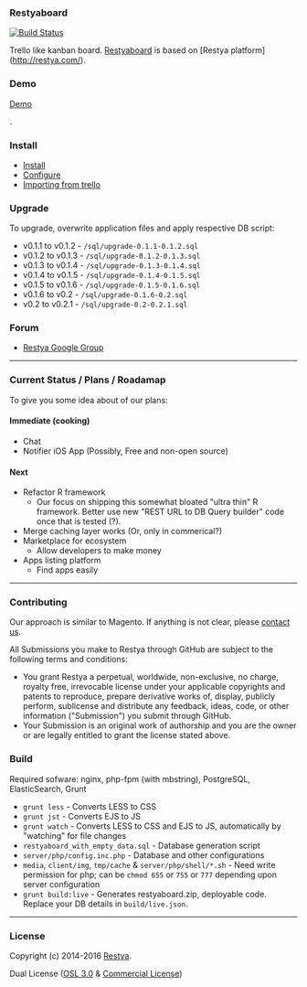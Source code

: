### Restyaboard

[![Build Status](https://travis-ci.org/RestyaPlatform/board.svg?branch=master)](https://travis-ci.org/RestyaPlatform/board)

Trello like kanban board. [Restyaboard](http://restya.com/board/) is based on [Restya platform] (http://restya.com/).

### Demo

[Demo](http://restya.com/board/demo)


.
### Install

* [Install](http://restya.com/board/install)
* [Configure](http://restya.com/board/install#configure)
* [Importing from trello](http://restya.com/board/install#import-trello)

### Upgrade

To upgrade, overwrite application files and apply respective DB script:

*  v0.1.1 to v0.1.2 - `/sql/upgrade-0.1.1-0.1.2.sql`
*  v0.1.2 to v0.1.3 - `/sql/upgrade-0.1.2-0.1.3.sql`
*  v0.1.3 to v0.1.4 - `/sql/upgrade-0.1.3-0.1.4.sql`
*  v0.1.4 to v0.1.5 - `/sql/upgrade-0.1.4-0.1.5.sql`
*  v0.1.5 to v0.1.6 - `/sql/upgrade-0.1.5-0.1.6.sql`
*  v0.1.6 to v0.2 - `/sql/upgrade-0.1.6-0.2.sql`
*  v0.2 to v0.2.1 - `/sql/upgrade-0.2-0.2.1.sql`

### Forum

* [Restya Google Group](https://groups.google.com/d/forum/restya)

------------

### Current Status / Plans / Roadamap

To give you some idea about of our plans:

#### Immediate (cooking)

* Chat
* Notifier iOS App (Possibly, Free and non-open source)


#### Next

* Refactor R framework
  * Our focus on shipping this somewhat bloated "ultra thin" R framework. Better use new "REST URL to DB Query builder" code once that is tested (?).
* Merge caching layer works (Or, only in commerical?)
* Marketplace for ecosystem
  * Allow developers to make money
* Apps listing platform
  * Find apps easily

------------

### Contributing

Our approach is similar to Magento. If anything is not clear, please [contact us](http://restya.com/contact?category=contributing).

All Submissions you make to Restya through GitHub are subject to the following terms and conditions:

* You grant Restya a perpetual, worldwide, non-exclusive, no charge, royalty free, irrevocable license under your applicable copyrights and patents to reproduce, prepare derivative works of, display, publicly perform, sublicense and distribute any feedback, ideas, code, or other information ("Submission") you submit through GitHub.
* Your Submission is an original work of authorship and you are the owner or are legally entitled to grant the license stated above.



### Build

Required sofware: nginx, php-fpm (with mbstring), PostgreSQL, ElasticSearch, Grunt

* `grunt less` - Converts LESS to CSS
* `grunt jst` - Converts EJS to JS
* `grunt watch` - Converts LESS to CSS and EJS to JS, automatically by "watching" for file changes
* `restyaboard_with_empty_data.sql` - Database generation script 
* `server/php/config.inc.php` - Database and other configurations
* `media`, `client/img`, `tmp/cache` & `server/php/shell/*.sh` - Need write permission for php; can be `chmod 655` or `755` or `777` depending upon server configuration
* `grunt build:live` - Generates restyaboard.zip, deployable code. Replace your DB details in `build/live.json`.

------------

### License

Copyright (c) 2014-2016 [Restya](http://restya.com/).

Dual License ([OSL 3.0](LICENSE.txt) & [Commercial License](http://restya.com/contact))
